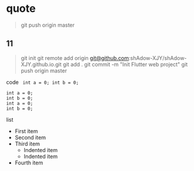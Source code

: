 
# quote
> git push origin master

## 11

> git init
> git remote add origin git@github.com:shAdow-XJY/shAdow-XJY.github.io.git
> git add .
> git commit -m "Init Flutter web project"
> git push origin master

code
`` 
int a = 0;
int b = 0;
``

```
int a = 0;
int b = 0;
int a = 0;
int b = 0;
```

list
- First item
- Second item
- Third item
   - Indented item
   - Indented item
- Fourth item


